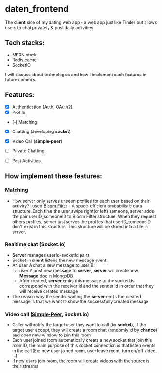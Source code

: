 # daten_frontend
The **client** side of my dating web app - a web app just like Tinder but allows users to chat privately & post daily activities

## Tech stacks: 
- MERN stack
- Redis cache
- SocketIO

I will discuss about technologies and how I implement each features in future commits.

## Features:
- [x] Authentication (Auth, OAuth2)
- [x] Profile
- [-] Matching
- [x] Chatting (developing **socket**)
- [x] Video Call (**simple-peer**)
- [ ] Private Chatting
- [ ] Post Activities


## How implement these features:
### Matching
- How server only serves unseen profiles for each user based on their activity? I used [Bloom Filter](https://en.wikipedia.org/wiki/Bloom_filter) - A space-efficient probabilistic data structure. Each time the user swipe right(or left) someone, server adds the pair userID_someoneID to Bloom Filter structure. When they request others profiles, server just serves the profiles that userID_someoneID don't exist in this structure. This structure will be stored into a file in server.

### Realtime chat (Socket.io)
- **Server** manages userId-socketId pairs
- Socket in **client** listens the new message event.
- An user A chat a new message to user B:
    - user A post new message to **server**, **server** will create new **Message** doc in MongoDB 
    - After created, **server** emits this message to the socketIds correspond with the receiver id and the sender id in order that they will receive created message
- The reason why the sender waiting the **server** emits the created message is that we want to show the successfully created message

### Video call ([Simple-Peer](https://www.npmjs.com/package/simple-peer), Socket.io)
- Caller will notify the target user they want to call (by **socket**), if the target user accept, they will create a room chat (randomly id by **chance**) and open new window to join this room 
- Each user joined room automatically create a new socket that join this roomID, the main purpose of this socket connection is that listen events in the call (Ex: new user joined room, user leave room, turn on/off video, ...)
- If new users join room, the room will create videos with the source is their streams